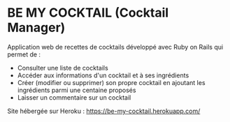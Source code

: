 # BE MY COCKTAIL (Cocktail Manager)

Application web de recettes de cocktails développé avec Ruby on Rails qui permet de : 
 - Consulter une liste de cocktails
 - Accéder aux informations d'un cocktail et à ses ingrédients 
 - Créer (modifier ou supprimer) son propre cocktail en ajoutant les ingrédients parmi une centaine proposés
 - Laisser un commentaire sur un cocktail    

Site hébergée sur Heroku : https://be-my-cocktail.herokuapp.com/

